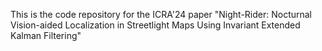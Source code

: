 This is the code repository for the ICRA'24 paper "Night-Rider: Nocturnal Vision-aided Localization in Streetlight Maps Using Invariant Extended Kalman Filtering"


